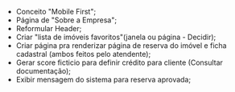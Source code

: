 - Conceito "Mobile First";
- Página de "Sobre a Empresa";
- Reformular Header;
- Criar "lista de imóveis favoritos"(janela ou página - Decidir);
- Criar página pra renderizar página de reserva do imóvel e ficha cadastral (ambos feitos pelo atendente);
- Gerar score ficticio para definir crédito para cliente (Consultar documentação);
- Exibir mensagem do sistema para reserva aprovada;